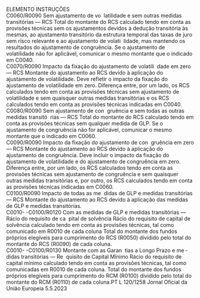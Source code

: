  
ELEMENTO  INSTRUÇÕES  
C0060/R0090  Sem ajustamento de vo ­
latilidade e sem outras 
medidas transitórias — 
RCS  Total do montante do RCS calculado tendo em conta as provisões técnicas sem os 
ajustamentos devidos à dedução transitória às mesmas, ao ajustamento transitório da 
estrutura temporal das taxas de juro sem risco relevante e ao ajustamento de volati ­
lidade, mas mantendo os resultados do ajustamento de congruência. 
Se o ajustamento de volatilidade não for aplicável, comunicar o mesmo montante que 
o indicado em C0040.  
C0070/R0090  Impacto da fixação do 
ajustamento de volatili ­
dade em zero — RCS  Montante do ajustamento ao RCS devido à aplicação do ajustamento de volatilidade. 
Deve refletir o impacto da fixação do ajustamento de volatilidade em zero. 
Diferença entre, por um lado, os RCS calculados tendo em conta as provisões técnicas 
sem ajustamento de volatilidade e sem quaisquer outras medidas transitórias e os RCS 
calculados tendo em conta as provisões técnicas indicadas em C0040.  
C0080/R0090  Sem ajustamento de con ­
gruência e sem todas as 
outras medidas transitó ­
rias — RCS  Total do montante do RCS calculado tendo em conta as provisões técnicas sem 
qualquer medida de GLP. 
Se o ajustamento de congruência não for aplicável, comunicar o mesmo montante que 
o indicado em C0060.  
C0090/R0090  Impacto da fixação do 
ajustamento de con ­
gruência em zero — RCS  Montante do ajustamento ao RCS devido à aplicação do ajustamento de congruência. 
Deve incluir o impacto da fixação do ajustamento de volatilidade e do ajustamento de 
congruência em zero. 
Diferença entre, por um lado, os RCS calculados tendo em conta as provisões técnicas 
sem ajustamento de congruência e sem quaisquer outras medidas transitórias e, por 
outro, os RCS calculados tendo em conta as provisões técnicas indicadas em C0060.  
C0100/R0090  Impacto de todas as me ­
didas de GLP e medidas 
transitórias — RCS  Montante do ajustamento ao RCS devido à aplicação das medidas de GLP e medidas 
transitórias.  
C0010- 
-C0100/R0120  Com as medidas de GLP e 
medidas transitórias — 
Rácio do requisito de ca ­
pital de solvência  Rácio do requisito de capital de solvência calculado tendo em conta as provisões 
técnicas, tal como comunicado em R0010 de cada coluna 
Total do montante dos fundos próprios elegíveis para cumprimento do RCS (R0050) 
dividido pelo total do montante do RCS (R0090) de cada coluna.  
C0010- 
-C0100/R0130  Montante com as Garan ­
tias a Longo Prazo e me ­
didas transitórias — Re ­
quisito de Capital Mínimo  Rácio do requisito de capital mínimo calculado tendo em conta as provisões técnicas, 
tal como comunicadas em R0010 de cada coluna. 
Total do montante dos fundos próprios elegíveis para cumprimento do RCM (R0100) 
dividido pelo total do montante do RCM (R0110) de cada coluna.PT  L 120/1258 Jornal Oficial da União Europeia 5.5.2023
